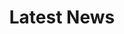 ---
title: "Latest News"
draft: false
# page title background image
bg_image: "images/banner.webp"
# meta description
description : "this is meta description"
---